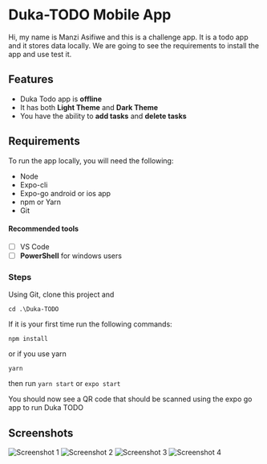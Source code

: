 # Duka-TODO Mobile App

Hi, my name is Manzi Asifiwe and this is a challenge app. It is a todo app and it stores data locally. We are going to see the requirements to install the app and use test it.


## Features

 - Duka Todo app is **offline**
 - It has both **Light Theme** and **Dark Theme**
 - You have the ability to **add tasks** and **delete tasks**

## Requirements

To run the app locally, you will need the following:

 - Node
 - Expo-cli
 - Expo-go android or ios app
 - npm or Yarn
 - Git

#### Recommended tools

 - [ ] VS Code
 - [ ] **PowerShell** for windows users

### Steps

Using Git, clone this project and 

    cd .\Duka-TODO

If it is your first time run the following commands:

    npm install
or if you use yarn 

    yarn
then run `yarn start` or `expo start`

You should now see a QR code that should be scanned using the expo go app to run Duka TODO

## Screenshots

![Screenshot 1](https://github.com/vsifiwe/DUKA-Challenge-Mobile-TODO/blob/main/Screenshots/1.jpeg)
![Screenshot 2](https://github.com/vsifiwe/DUKA-Challenge-Mobile-TODO/blob/main/Screenshots/2.jpeg)
![Screenshot 3](https://github.com/vsifiwe/DUKA-Challenge-Mobile-TODO/blob/main/Screenshots/3.jpeg)
![Screenshot 4](https://github.com/vsifiwe/DUKA-Challenge-Mobile-TODO/blob/main/Screenshots/4.jpeg)